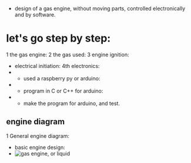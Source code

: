 - design of a gas engine, without moving parts, controlled electronically and by software.
# let's go step by step:
1 the gas engine:
2 the gas used:
3 engine ignition:
 - electrical initiation:
4th electronics:
- - used a raspberry py or arduino:
- - program in C or C++ for arduino:
- - make the program for arduino, and test.
## engine diagram
1 General engine diagram:
- basic engine design:
- ![gas engine, or liquid](https://github.com/0joseDark/dream/blob/main/teste_de_desenho-motor_de_combustao-1.jpg)
